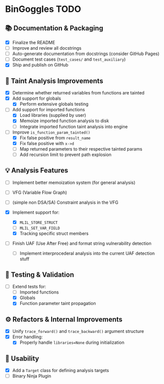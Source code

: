 # BinGoggles TODO

## 📚 Documentation & Packaging
- [X] Finalize the README
- [ ] Improve and review all docstrings
- [ ] Auto-generate documentation from docstrings (consider GitHub Pages)
- [ ] Document test cases (`test_cases/` and `test_auxiliary`)
- [X] Ship and publish on GitHub

## 🧩 Taint Analysis Improvements
- [x] Determine whether returned variables from functions are tainted
- [x] Add support for globals  
    - [X] Perform extensive globals testing
- [ ] Add support for imported functions  
    - [x] Load libraries (supplied by user)  
    - [x] Memoize imported function analysis to disk  
    - [ ] Integrate imported function taint analysis into engine
- [ ] Improve `is_function_param_tainted()`  
    - [x] Fix false positive from `result_name`
    - [x] Fix false positive with `x->d`
    - [ ] Map returned parameters to their respective tainted params
    - [ ] Add recursion limit to prevent path explosion

## 💡 Analysis Features
- [ ] Implement better memoization system (for general analysis)
- [ ] VFG (Variable Flow Graph)
- [ ] (simple non DSA/SA) Constraint analysis in the VFG

- [X] Implement support for:  
    - [X] `MLIL_STORE_STRUCT`
    - [ ] `MLIL_SET_VAR_FIELD`
    - [X] Tracking specific struct members
- [ ] Finish UAF (Use After Free) and format string vulnerability detection
    - [ ] Implement interprocederal analysis into the current UAF detection stuff


## 🧪 Testing & Validation
- [ ] Extend tests for:
    - [ ] Imported functions
    - [X] Globals
    - [X] Function parameter taint propagation

## ⚙️ Refactors & Internal Improvements
- [x] Unify `trace_forward()` and `trace_backward()` argument structure
- [X] Error handling:
    - [X] Properly handle `libraries=None` during initialization

## 🎯 Usability
- [x] Add a `Target` class for defining analysis targets
- [ ] Binary Ninja Plugin